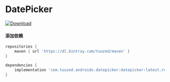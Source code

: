 # DatePicker


[ ![Download](https://api.bintray.com/packages/tuuzed/maven/com.tuuzed.androidx.datepicker%3Adatepicker/images/download.svg) ](https://bintray.com/tuuzed/maven/com.tuuzed.androidx.datepicker%3Adatepicker/_latestVersion)

#### 添加依赖

``` groovy
repositories {
    maven { url 'https://dl.bintray.com/tuuzed/maven' }
}

dependencies {
    implementation 'com.tuuzed.androidx.datepicker:datepicker:latest.release'
}
```

